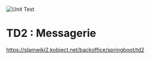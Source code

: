 ![Unit Test](https://github.com/EliasMorio/springboot-tds/actions/workflows/maven.yml/badge.svg?branch=td2)

# TD2 : Messagerie

https://slamwiki2.kobject.net/backoffice/springboot/td2


